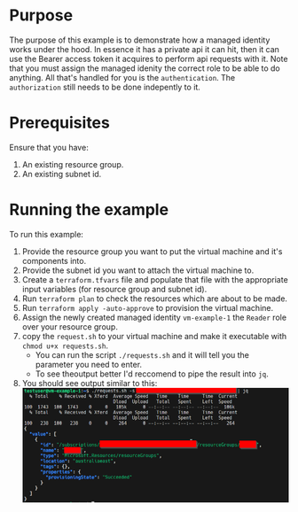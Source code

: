 # Purpose

The purpose of this example is to demonstrate how a managed identity works under the hood. In essence it has a private api it can hit, then it can use the Bearer access token it acquires to perform api requests with it. Note that you must assign the managed idenity the correct role to be able to do anything. All that's handled for you is the `authentication`. The `authorization` still needs to be done indepently to it.

# Prerequisites

Ensure that you have:

1. An existing resource group.
1. An existing subnet id.

# Running the example

To run this example:

1. Provide the resource group you want to put the virtual machine and it's components into.
1. Provide the subnet id you want to attach the virtual machine to.
1. Create a `terraform.tfvars` file and populate that file with the appropriate input variables (for resource group and subnet id).
1. Run `terraform plan` to check the resources which are about to be made.
1. Run `terraform apply -auto-approve` to provision the virtual machine.
1. Assign the newly created managed identity `vm-example-1` the `Reader` role over your resource group.
1. copy the `request.sh` to your virtual machine and make it executable with `chmod u+x requests.sh`.
   - You can run the script `./requests.sh` and it will tell you the parameter you need to enter.
   - To see theoutput better I'd reccomend to pipe the result into `jq`.
1. You should see output similar to this:
   ![Output of running the requests script](./images/output.png)
